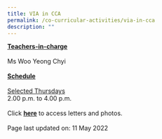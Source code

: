 ```yaml
---
title: VIA in CCA
permalink: /co-curricular-activities/via-in-cca
description: ""
---
```

<p><u><strong>Teachers-in-charge</strong></u><br /><br />Ms Woo Yeong Chyi<br /><br /><u><strong>Schedule</strong></u><br /><br /><u>Selected Thursdays<br /></u>2.00 p.m. to 4.00 p.m.<br /><br />Click&nbsp;<a href="https://drive.google.com/drive/folders/1nK8g8QZTFRjU42Y1NFP3s3vr3zo275WQ?usp=sharing" target="_blank" rel="noopener"><strong>here</strong></a>&nbsp;to access letters and photos.<br /><br />Page last updated on: 11 May 2022</p>